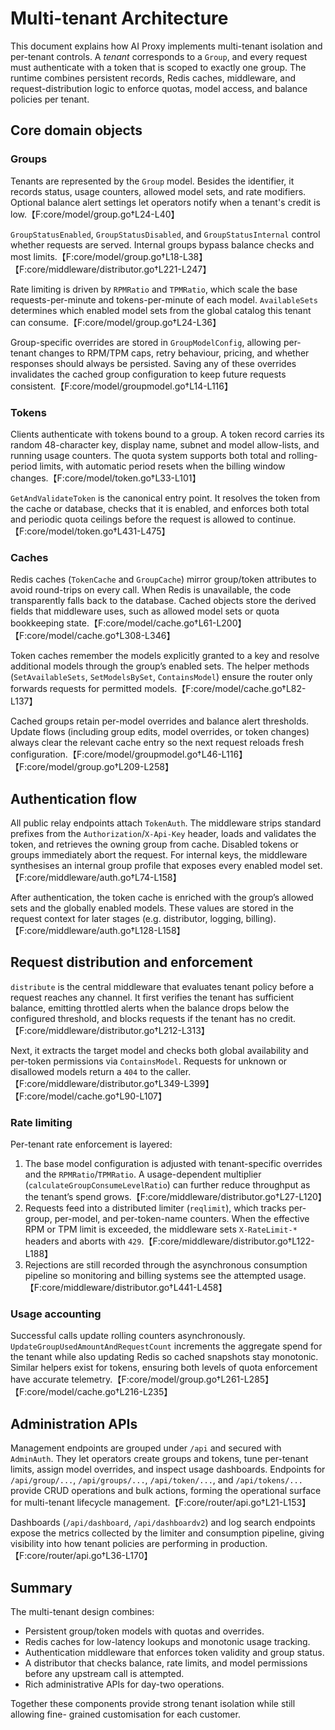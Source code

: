 # Multi-tenant Architecture

This document explains how AI Proxy implements multi-tenant isolation and per-tenant
controls. A *tenant* corresponds to a `Group`, and every request must authenticate
with a token that is scoped to exactly one group. The runtime combines persistent
records, Redis caches, middleware, and request-distribution logic to enforce quotas,
model access, and balance policies per tenant.

## Core domain objects

### Groups

Tenants are represented by the `Group` model. Besides the identifier, it records
status, usage counters, allowed model sets, and rate modifiers. Optional balance
alert settings let operators notify when a tenant's credit is low.【F:core/model/group.go†L24-L40】

`GroupStatusEnabled`, `GroupStatusDisabled`, and `GroupStatusInternal` control
whether requests are served. Internal groups bypass balance checks and most limits.【F:core/model/group.go†L18-L38】【F:core/middleware/distributor.go†L221-L247】

Rate limiting is driven by `RPMRatio` and `TPMRatio`, which scale the base
requests-per-minute and tokens-per-minute of each model. `AvailableSets` determines
which enabled model sets from the global catalog this tenant can consume.【F:core/model/group.go†L24-L36】

Group-specific overrides are stored in `GroupModelConfig`, allowing per-tenant
changes to RPM/TPM caps, retry behaviour, pricing, and whether responses should
always be persisted. Saving any of these overrides invalidates the cached group
configuration to keep future requests consistent.【F:core/model/groupmodel.go†L14-L116】

### Tokens

Clients authenticate with tokens bound to a group. A token record carries its
random 48-character key, display name, subnet and model allow-lists, and running
usage counters. The quota system supports both total and rolling-period limits,
with automatic period resets when the billing window changes.【F:core/model/token.go†L33-L101】

`GetAndValidateToken` is the canonical entry point. It resolves the token from the
cache or database, checks that it is enabled, and enforces both total and periodic
quota ceilings before the request is allowed to continue.【F:core/model/token.go†L431-L475】

### Caches

Redis caches (`TokenCache` and `GroupCache`) mirror group/token attributes to avoid
round-trips on every call. When Redis is unavailable, the code transparently falls
back to the database. Cached objects store the derived fields that middleware uses,
such as allowed model sets or quota bookkeeping state.【F:core/model/cache.go†L61-L200】【F:core/model/cache.go†L308-L346】

Token caches remember the models explicitly granted to a key and resolve additional
models through the group’s enabled sets. The helper methods (`SetAvailableSets`,
`SetModelsBySet`, `ContainsModel`) ensure the router only forwards requests for
permitted models.【F:core/model/cache.go†L82-L137】

Cached groups retain per-model overrides and balance alert thresholds. Update flows
(including group edits, model overrides, or token changes) always clear the relevant
cache entry so the next request reloads fresh configuration.【F:core/model/groupmodel.go†L46-L116】【F:core/model/group.go†L209-L258】

## Authentication flow

All public relay endpoints attach `TokenAuth`. The middleware strips standard
prefixes from the `Authorization`/`X-Api-Key` header, loads and validates the token,
and retrieves the owning group from cache. Disabled tokens or groups immediately
abort the request. For internal keys, the middleware synthesises an internal group
profile that exposes every enabled model set.【F:core/middleware/auth.go†L74-L158】

After authentication, the token cache is enriched with the group’s allowed sets and
the globally enabled models. These values are stored in the request context for
later stages (e.g. distributor, logging, billing).【F:core/middleware/auth.go†L128-L158】

## Request distribution and enforcement

`distribute` is the central middleware that evaluates tenant policy before a request
reaches any channel. It first verifies the tenant has sufficient balance, emitting
throttled alerts when the balance drops below the configured threshold, and blocks
requests if the tenant has no credit.【F:core/middleware/distributor.go†L212-L313】

Next, it extracts the target model and checks both global availability and per-token
permissions via `ContainsModel`. Requests for unknown or disallowed models return a
`404` to the caller.【F:core/middleware/distributor.go†L349-L399】【F:core/model/cache.go†L90-L107】

### Rate limiting

Per-tenant rate enforcement is layered:

1. The base model configuration is adjusted with tenant-specific overrides and the
   `RPMRatio`/`TPMRatio`. A usage-dependent multiplier (`calculateGroupConsumeLevelRatio`)
   can further reduce throughput as the tenant’s spend grows.【F:core/middleware/distributor.go†L27-L120】
2. Requests feed into a distributed limiter (`reqlimit`), which tracks per-group,
   per-model, and per-token-name counters. When the effective RPM or TPM limit is
   exceeded, the middleware sets `X-RateLimit-*` headers and aborts with `429`.【F:core/middleware/distributor.go†L122-L188】
3. Rejections are still recorded through the asynchronous consumption pipeline so
   monitoring and billing systems see the attempted usage.【F:core/middleware/distributor.go†L441-L458】

### Usage accounting

Successful calls update rolling counters asynchronously. `UpdateGroupUsedAmountAndRequestCount`
increments the aggregate spend for the tenant while also updating Redis so cached
snapshots stay monotonic. Similar helpers exist for tokens, ensuring both levels of
quota enforcement have accurate telemetry.【F:core/model/group.go†L261-L285】【F:core/model/cache.go†L216-L235】

## Administration APIs

Management endpoints are grouped under `/api` and secured with `AdminAuth`. They let
operators create groups and tokens, tune per-tenant limits, assign model overrides,
and inspect usage dashboards. Endpoints for `/api/group/...`, `/api/groups/...`,
`/api/token/...`, and `/api/tokens/...` provide CRUD operations and bulk actions,
forming the operational surface for multi-tenant lifecycle management.【F:core/router/api.go†L21-L153】

Dashboards (`/api/dashboard`, `/api/dashboardv2`) and log search endpoints expose the
metrics collected by the limiter and consumption pipeline, giving visibility into how
tenant policies are performing in production.【F:core/router/api.go†L36-L170】

## Summary

The multi-tenant design combines:

- Persistent group/token models with quotas and overrides.
- Redis caches for low-latency lookups and monotonic usage tracking.
- Authentication middleware that enforces token validity and group status.
- A distributor that checks balance, rate limits, and model permissions before any
  upstream call is attempted.
- Rich administrative APIs for day-two operations.

Together these components provide strong tenant isolation while still allowing fine-
grained customisation for each customer.
